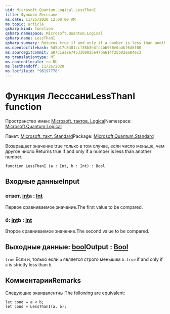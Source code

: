 ```yaml
---
uid: Microsoft.Quantum.Logical.LessThanI
title: Функция Лесссани
ms.date: 11/25/2020 12:00:00 AM
ms.topic: article
qsharp.kind: function
qsharp.namespace: Microsoft.Quantum.Logical
qsharp.name: LessThanI
qsharp.summary: Returns true if and only if a number is less than another number.
ms.openlocfilehash: 5d5b17c8481ccf58b8e4fc4bb958e0adbf6d8f00
ms.sourcegitcommit: a87c1aa8e7453360025e47ba614f25b02ea84ec3
ms.translationtype: MT
ms.contentlocale: ru-RU
ms.lasthandoff: 11/26/2020
ms.locfileid: "96197778"
---
```

# <a name="lessthani-function"></a><span data-ttu-id="d7cfc-102">Функция Лесссани</span><span class="sxs-lookup"><span data-stu-id="d7cfc-102">LessThanI function</span></span>

<span data-ttu-id="d7cfc-103">Пространство имен: [Microsoft. тактов. Logical](xref:Microsoft.Quantum.Logical)</span><span class="sxs-lookup"><span data-stu-id="d7cfc-103">Namespace: [Microsoft.Quantum.Logical](xref:Microsoft.Quantum.Logical)</span></span>

<span data-ttu-id="d7cfc-104">Пакет: [Microsoft. такт. Standard](https://nuget.org/packages/Microsoft.Quantum.Standard)</span><span class="sxs-lookup"><span data-stu-id="d7cfc-104">Package: [Microsoft.Quantum.Standard](https://nuget.org/packages/Microsoft.Quantum.Standard)</span></span>


<span data-ttu-id="d7cfc-105">Возвращает значение true только в том случае, если число меньше, чем другое число.</span><span class="sxs-lookup"><span data-stu-id="d7cfc-105">Returns true if and only if a number is less than another number.</span></span>

```qsharp
function LessThanI (a : Int, b : Int) : Bool
```


## <a name="input"></a><span data-ttu-id="d7cfc-106">Входные данные</span><span class="sxs-lookup"><span data-stu-id="d7cfc-106">Input</span></span>

### <a name="a--int"></a><span data-ttu-id="d7cfc-107">ответ. [int](xref:microsoft.quantum.lang-ref.int)</span><span class="sxs-lookup"><span data-stu-id="d7cfc-107">a : [Int](xref:microsoft.quantum.lang-ref.int)</span></span>

<span data-ttu-id="d7cfc-108">Первое сравниваемое значение.</span><span class="sxs-lookup"><span data-stu-id="d7cfc-108">The first value to be compared.</span></span>


### <a name="b--int"></a><span data-ttu-id="d7cfc-109">б: [int](xref:microsoft.quantum.lang-ref.int)</span><span class="sxs-lookup"><span data-stu-id="d7cfc-109">b : [Int](xref:microsoft.quantum.lang-ref.int)</span></span>

<span data-ttu-id="d7cfc-110">Второе сравниваемое значение.</span><span class="sxs-lookup"><span data-stu-id="d7cfc-110">The second value to be compared.</span></span>



## <a name="output--bool"></a><span data-ttu-id="d7cfc-111">Выходные данные: [bool](xref:microsoft.quantum.lang-ref.bool)</span><span class="sxs-lookup"><span data-stu-id="d7cfc-111">Output : [Bool](xref:microsoft.quantum.lang-ref.bool)</span></span>

<span data-ttu-id="d7cfc-112">`true` Если и, только если `a` является строго меньшим `b` .</span><span class="sxs-lookup"><span data-stu-id="d7cfc-112">`true` if and only if `a` is strictly less than `b`.</span></span>

## <a name="remarks"></a><span data-ttu-id="d7cfc-113">Комментарии</span><span class="sxs-lookup"><span data-stu-id="d7cfc-113">Remarks</span></span>

<span data-ttu-id="d7cfc-114">Следующие эквивалентны:</span><span class="sxs-lookup"><span data-stu-id="d7cfc-114">The following are equivalent:</span></span>

```Q#
let cond = a < b;
let cond = LessThanI(a, b);
```